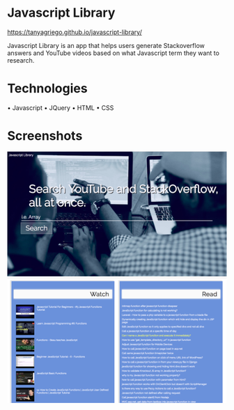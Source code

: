 # Javascript Library 

https://tanyagriego.github.io/javascript-library/

Javascript Library is an app that helps users generate Stackoverflow answers and YouTube videos based on what Javascript term they want to research.

# Technologies
• Javascript
• JQuery
• HTML
• CSS

# Screenshots
![](images/Search-screen.png)
![](images/Results-screen.png)
